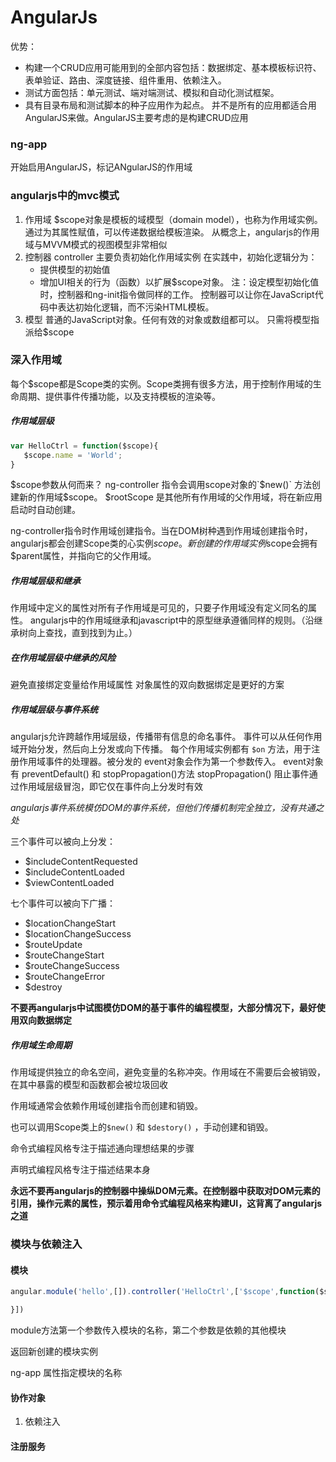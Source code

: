 # AngularJs
优势：
* 构建一个CRUD应用可能用到的全部内容包括：数据绑定、基本模板标识符、表单验证、路由、深度链接、组件重用、依赖注入。
* 测试方面包括：单元测试、端对端测试、模拟和自动化测试框架。
* 具有目录布局和测试脚本的种子应用作为起点。
并不是所有的应用都适合用AngularJS来做。AngularJS主要考虑的是构建CRUD应用

### ng-app
 开始启用AngularJS，标记ANgularJS的作用域
### angularjs中的mvc模式
 1. 作用域
   $scope对象是模板的域模型（domain model），也称为作用域实例。
   通过为其属性赋值，可以传递数据给模板渲染。
 从概念上，angularjs的作用域与MVVM模式的视图模型非常相似
 2. 控制器
   controller 主要负责初始化作用域实例
   在实践中，初始化逻辑分为：
     * 提供模型的初始值
     * 增加UI相关的行为（函数）以扩展$scope对象。
   注：设定模型初始化值时，控制器和ng-init指令做同样的工作。
   控制器可以让你在JavaScript代码中表达初始化逻辑，而不污染HTML模板。
 3. 模型
 普通的JavaScript对象。任何有效的对象或数组都可以。
 只需将模型指派给$scope
 ### 深入作用域
 每个$scope都是Scope类的实例。Scope类拥有很多方法，用于控制作用域的生命周期、提供事件传播功能，以及支持模板的渲染等。
 ##### 作用域层级
 ```javascript
 var HelloCtrl = function($scope){
    $scope.name = 'World';
 }
 ```
 $scope参数从何而来？
   ng-controller 指令会调用scope对象的`$new()` 方法创建新的作用域$scope。
   $rootScope 是其他所有作用域的父作用域，将在新应用启动时自动创建。
   
   ng-controller指令时作用域创建指令。当在DOM树种遇到作用域创建指令时，angularjs都会创建Scope类的心实例$scope。
   新创建的作用域实例$scope会拥有$parent属性，并指向它的父作用域。
   
##### 作用域层级和继承
作用域中定义的属性对所有子作用域是可见的，只要子作用域没有定义同名的属性。
angularjs中的作用域继承和javascript中的原型继承遵循同样的规则。（沿继承树向上查找，直到找到为止。）
##### 在作用域层级中继承的风险
避免直接绑定变量给作用域属性
对象属性的双向数据绑定是更好的方案
##### 作用域层级与事件系统
angularjs允许跨越作用域层级，传播带有信息的命名事件。
事件可以从任何作用域开始分发，然后向上分发或向下传播。
每个作用域实例都有 `$on` 方法，用于注册作用域事件的处理器。被分发的 event对象会作为第一个参数传入。
event对象有 preventDefault() 和 stopPropagation()方法
stopPropagation() 阻止事件通过作用域层级冒泡，即它仅在事件向上分发时有效

*angularjs事件系统模仿DOM的事件系统，但他们传播机制完全独立，没有共通之处*

三个事件可以被向上分发：
 * $includeContentRequested
 * $includeContentLoaded
 * $viewContentLoaded
 
七个事件可以被向下广播：
 * $locationChangeStart
 * $locationChangeSuccess
 * $routeUpdate
 * $routeChangeStart
 * $routeChangeSuccess
 * $routeChangeError
 * $destroy

**不要再angularjs中试图模仿DOM的基于事件的编程模型，大部分情况下，最好使用双向数据绑定**
##### 作用域生命周期

作用域提供独立的命名空间，避免变量的名称冲突。作用域在不需要后会被销毁，在其中暴露的模型和函数都会被垃圾回收

作用域通常会依赖作用域创建指令而创建和销毁。

也可以调用Scope类上的`$new()` 和 `$destory()` ，手动创建和销毁。 

命令式编程风格专注于描述通向理想结果的步骤

声明式编程风格专注于描述结果本身

**永远不要再angularjs的控制器中操纵DOM元素。在控制器中获取对DOM元素的引用，操作元素的属性，预示着用命令式编程风格来构建UI，这背离了angularjs之道**

### 模块与依赖注入

#### 模块

```javascript
angular.module('hello',[]).controller('HelloCtrl',['$scope',function($scope){

}])
```
module方法第一个参数传入模块的名称，第二个参数是依赖的其他模块

返回新创建的模块实例

ng-app 属性指定模块的名称

#### 协作对象
 1. 依赖注入
 
#### 注册服务
